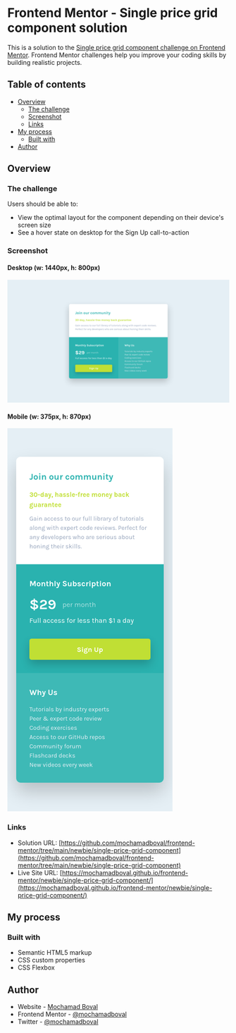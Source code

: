 # Frontend Mentor - Single price grid component solution

This is a solution to the [Single price grid component challenge on Frontend Mentor](https://www.frontendmentor.io/challenges/single-price-grid-component-5ce41129d0ff452fec5abbbc). Frontend Mentor challenges help you improve your coding skills by building realistic projects. 

## Table of contents

- [Overview](#overview)
  - [The challenge](#the-challenge)
  - [Screenshot](#screenshot)
  - [Links](#links)
- [My process](#my-process)
  - [Built with](#built-with)
- [Author](#author)

## Overview

### The challenge

Users should be able to:

- View the optimal layout for the component depending on their device's screen size
- See a hover state on desktop for the Sign Up call-to-action

### Screenshot

#### Desktop (w: 1440px, h: 800px)
![Single price grid component on desktop](./screenshot.png)

#### Mobile (w: 375px, h: 870px)
![Single price grid component on mobile](./screenshot-mobile.png)

### Links

- Solution URL: [https://github.com/mochamadboval/frontend-mentor/tree/main/newbie/single-price-grid-component](https://github.com/mochamadboval/frontend-mentor/tree/main/newbie/single-price-grid-component)
- Live Site URL: [https://mochamadboval.github.io/frontend-mentor/newbie/single-price-grid-component/](https://mochamadboval.github.io/frontend-mentor/newbie/single-price-grid-component/)

## My process

### Built with

- Semantic HTML5 markup
- CSS custom properties
- CSS Flexbox

## Author

- Website - [Mochamad Boval](https://mochboval.com)
- Frontend Mentor - [@mochamadboval](https://frontendmentor.io/profile/mochamadboval)
- Twitter - [@mochamadboval](https://twitter.com/mochamadboval)
